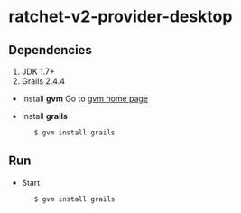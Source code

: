 ratchet-v2-provider-desktop
===========================
## Dependencies

 1. JDK 1.7+
 2. Grails 2.4.4

 - Install **gvm**  Go to [gvm home page](http://gvmtool.net/)

 - Install **grails**
    ```bash
       $ gvm install grails
    ```
    
## Run
 - Start
    ```bash
       $ gvm install grails
    ```
        


